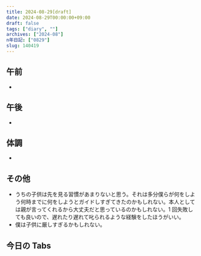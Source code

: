 ```yaml
---
title: 2024-08-29[draft]
date: 2024-08-29T00:00:00+09:00
draft: false
tags: ["diary", ""]
archives: ["2024-08"]
n年日記: ["0829"]
slug: 140419
---
```


## 午前

-

## 午後

-

## 体調

-

## その他

- うちの子供は先を見る習慣があまりないと思う。それは多分僕らが何をしよう何時までに何をしようとガイドしすぎてきたのかもしれない。本人としては親が言ってくれるから大丈夫だと思っているのかもしれない。1 回失敗しても良いので、遅れたり遅れて叱られるような経験をしたほうがいい。
- 僕は子供に厳しすぎるかもしれない。

## 今日の Tabs

